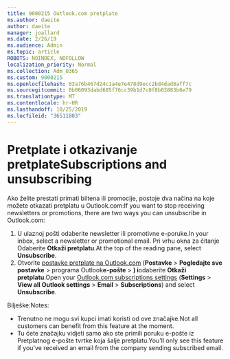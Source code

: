 ```yaml
---
title: 9000215 Outlook.com pretplate
ms.author: daeite
author: daeite
manager: joallard
ms.date: 2/26/19
ms.audience: Admin
ms.topic: article
ROBOTS: NOINDEX, NOFOLLOW
localization_priority: Normal
ms.collection: Adm_O365
ms.custom: 9000215
ms.openlocfilehash: 03a76b467d24c1a4e7e478d9ecc2bd4dad8aff7c
ms.sourcegitcommit: 0b06093dabd685f76cc39b1d7c0f8b03883b6e79
ms.translationtype: MT
ms.contentlocale: hr-HR
ms.lasthandoff: 10/25/2019
ms.locfileid: "36511803"
---
```

# <a name="subscriptions-and-unsubscribing"></a><span data-ttu-id="e2131-102">Pretplate i otkazivanje pretplate</span><span class="sxs-lookup"><span data-stu-id="e2131-102">Subscriptions and unsubscribing</span></span>

<span data-ttu-id="e2131-103">Ako želite prestati primati biltena ili promocije, postoje dva načina na koje možete otkazati pretplatu u Outlook.com:</span><span class="sxs-lookup"><span data-stu-id="e2131-103">If you want to stop receiving newsletters or promotions, there are two ways you can unsubscribe in Outlook.com:</span></span>

1. <span data-ttu-id="e2131-104">U ulaznoj pošti odaberite newsletter ili promotivne e-poruke.</span><span class="sxs-lookup"><span data-stu-id="e2131-104">In your inbox, select a newsletter or promotional email.</span></span> <span data-ttu-id="e2131-105">Pri vrhu okna za čitanje Odaberite **Otkaži pretplatu**.</span><span class="sxs-lookup"><span data-stu-id="e2131-105">At the top of the reading pane, select **Unsubscribe**.</span></span>
2. <span data-ttu-id="e2131-106">Otvorite [postavke pretplate na Outlook.com](https://outlook.live.com/mail/options/mail/brandsSubscriptions) (**Postavke** > **Pogledajte sve postavke** > programa Outlook**e-pošte** > **) i**odaberite **Otkaži pretplatu**.</span><span class="sxs-lookup"><span data-stu-id="e2131-106">Open your [Outlook.com subscriptions settings](https://outlook.live.com/mail/options/mail/brandsSubscriptions) (**Settings** > **View all Outlook settings** > **Email** > **Subscriptions**) and select **Unsubscribe**.</span></span>

<span data-ttu-id="e2131-107">Bilješke:</span><span class="sxs-lookup"><span data-stu-id="e2131-107">Notes:</span></span>

- <span data-ttu-id="e2131-108">Trenutno ne mogu svi kupci imati koristi od ove značajke.</span><span class="sxs-lookup"><span data-stu-id="e2131-108">Not all customers can benefit from this feature at the moment.</span></span>
- <span data-ttu-id="e2131-109">Tu ćete značajku vidjeti samo ako ste primili poruku e-pošte iz Pretplatnog e-pošte tvrtke koja šalje pretplatu.</span><span class="sxs-lookup"><span data-stu-id="e2131-109">You'll only see this feature if you've received an email from the company sending subscribed email.</span></span>